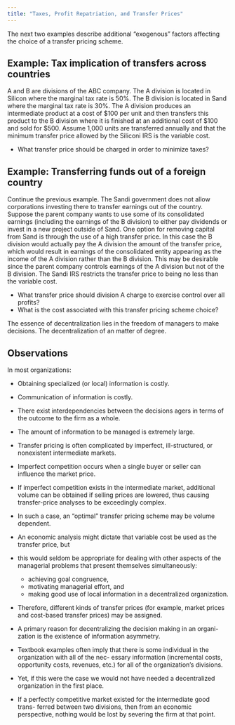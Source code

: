 ```yaml
---
title: "Taxes, Profit Repatriation, and Transfer Prices"
---
```


The next two examples describe additional “exogenous” factors affecting the
choice of a transfer pricing scheme.

## Example: Tax implication of transfers across countries

A and B are divisions of the ABC company. The A division is located in Silicon
where the marginal tax rate is 50%. The B division is located in Sand where the
marginal tax rate is 30%. The A division produces an intermediate product at a
cost of $100 per unit and then transfers this product to the B division where
it is finished at an additional cost of $100 and sold for $500. Assume 1,000
units are transferred annually and that the minimum transfer price allowed by
the Siliconi IRS is the variable cost.

- What transfer price should be charged in order to minimize taxes?

## Example: Transferring funds out of a foreign country

Continue the previous example. The Sandi government does not allow corporations
investing there to transfer earnings out of the country. Suppose the parent
company wants to use some of its consolidated earnings (including the earnings
of the B division) to either pay dividends or invest in a new project outside
of Sand. One option for removing capital from Sand is through the use of a high
transfer price. In this case the B division would actually pay the A division
the amount of the transfer price, which would result in earnings of the
consolidated entity appearing as the income of the A division rather than the B
division. This may be desirable since the parent company controls earnings of
the A division but not of the B division. The Sandi IRS restricts the transfer
price to being no less than the variable cost.

- What transfer price should division A charge to exercise control over all profits?
- What is the cost associated with this transfer pricing scheme choice?

The essence of decentralization lies in the freedom of managers to make
decisions. The decentralization of an matter of degree.

## Observations

In most organizations:

- Obtaining specialized (or local) information is costly. 
- Communication of information is costly. 
- There exist interdependencies between the decisions agers in terms of the
  outcome to the firm as a whole. 
- The amount of information to be managed is extremely large.

- Transfer pricing is often complicated by imperfect, ill-structured, or
  nonexistent intermediate markets. 
- Imperfect competition occurs when a single buyer or seller can influence the
  market price.
- If imperfect competition exists in the intermediate market, additional volume
  can be obtained if selling prices are lowered, thus causing transfer-price
  analyses to be exceedingly complex. 
- In such a case, an “optimal” transfer pricing scheme may be volume dependent.

- An economic analysis might dictate that variable cost be used as the transfer
  price, but 
- this would seldom be appropriate for dealing with other aspects of the
  managerial problems that present themselves simultaneously: 
  - achieving goal congruence, 
  - motivating managerial effort, and
  - making good use of local information in a decentralized organization. 

- Therefore, different kinds of transfer prices (for example, market prices and
  cost-based transfer prices) may be assigned. 
- A primary reason for decentralizing the decision making in an organi- zation
  is the existence of information asymmetry. 
- Textbook examples often imply that there is some individual in the
  organization with all of the nec- essary information (incremental costs,
  opportunity costs, revenues, etc.) for all of the organization’s divisions.
- Yet, if this were the case we would not have needed a decentralized
  organization in the first place. 
- If a perfectly competitive market existed for the intermediate good trans-
  ferred between two divisions, then from an economic perspective, nothing
  would be lost by severing the firm at that point.

